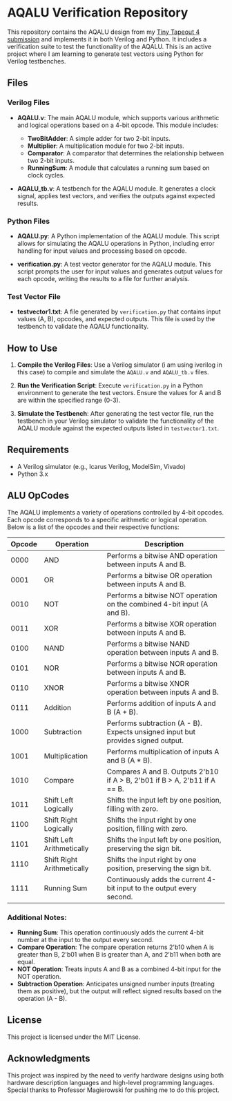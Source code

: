 # AQALU Verification Repository

This repository contains the AQALU design from my [Tiny Tapeout 4 submission](https://github.com/quardinlyttle/tt04-AQALU) and implements it in both Verilog and Python. It includes a verification suite to test the functionality of the AQALU. This is an active project where I am learning to generate test vectors using Python for Verilog testbenches.

## Files

### Verilog Files

- **AQALU.v**: The main AQALU module, which supports various arithmetic and logical operations based on a 4-bit opcode. This module includes:
  - **TwoBitAdder**: A simple adder for two 2-bit inputs.
  - **Multiplier**: A multiplication module for two 2-bit inputs.
  - **Comparator**: A comparator that determines the relationship between two 2-bit inputs.
  - **RunningSum**: A module that calculates a running sum based on clock cycles.

- **AQALU_tb.v**: A testbench for the AQALU module. It generates a clock signal, applies test vectors, and verifies the outputs against expected results.

### Python Files

- **AQALU.py**: A Python implementation of the AQALU module. This script allows for simulating the AQALU operations in Python, including error handling for input values and processing based on opcode.

- **verification.py**: A test vector generator for the AQALU module. This script prompts the user for input values and generates output values for each opcode, writing the results to a file for further analysis.

### Test Vector File

- **testvector1.txt**: A file generated by `verification.py` that contains input values (A, B), opcodes, and expected outputs. This file is used by the testbench to validate the AQALU functionality.

## How to Use

1. **Compile the Verilog Files**: Use a Verilog simulator (i am using iverilog in this case) to compile and simulate the `AQALU.v` and `AQALU_tb.v` files.

2. **Run the Verification Script**: Execute `verification.py` in a Python environment to generate the test vectors. Ensure the values for A and B are within the specified range (0-3).

3. **Simulate the Testbench**: After generating the test vector file, run the testbench in your Verilog simulator to validate the functionality of the AQALU module against the expected outputs listed in `testvector1.txt`.

## Requirements

- A Verilog simulator (e.g., Icarus Verilog, ModelSim, Vivado)
- Python 3.x

## ALU OpCodes

The AQALU implements a variety of operations controlled by 4-bit opcodes. Each opcode corresponds to a specific arithmetic or logical operation. Below is a list of the opcodes and their respective functions:

| Opcode | Operation                         | Description                                                   |
|--------|-----------------------------------|---------------------------------------------------------------|
| 0000   | AND                               | Performs a bitwise AND operation between inputs A and B.     |
| 0001   | OR                                | Performs a bitwise OR operation between inputs A and B.      |
| 0010   | NOT                               | Performs a bitwise NOT operation on the combined 4-bit input (A and B). |
| 0011   | XOR                               | Performs a bitwise XOR operation between inputs A and B.     |
| 0100   | NAND                              | Performs a bitwise NAND operation between inputs A and B.    |
| 0101   | NOR                               | Performs a bitwise NOR operation between inputs A and B.     |
| 0110   | XNOR                              | Performs a bitwise XNOR operation between inputs A and B.    |
| 0111   | Addition                          | Performs addition of inputs A and B (A + B).                 |
| 1000   | Subtraction                       | Performs subtraction (A - B). Expects unsigned input but provides signed output. |
| 1001   | Multiplication                    | Performs multiplication of inputs A and B (A * B).           |
| 1010   | Compare                           | Compares A and B. Outputs 2'b10 if A > B, 2'b01 if B > A, 2'b11 if A == B. |
| 1011   | Shift Left Logically             | Shifts the input left by one position, filling with zero.    |
| 1100   | Shift Right Logically            | Shifts the input right by one position, filling with zero.   |
| 1101   | Shift Left Arithmetically        | Shifts the input left by one position, preserving the sign bit. |
| 1110   | Shift Right Arithmetically       | Shifts the input right by one position, preserving the sign bit. |
| 1111   | Running Sum                       | Continuously adds the current 4-bit input to the output every second. |

### Additional Notes:
- **Running Sum**: This operation continuously adds the current 4-bit number at the input to the output every second.
- **Compare Operation**: The compare operation returns 2'b10 when A is greater than B, 2'b01 when B is greater than A, and 2'b11 when both are equal.
- **NOT Operation**: Treats inputs A and B as a combined 4-bit input for the NOT operation.
- **Subtraction Operation**: Anticipates unsigned number inputs (treating them as positive), but the output will reflect signed results based on the operation (A - B).


## License

This project is licensed under the MIT License.

## Acknowledgments

This project was inspired by the need to verify hardware designs using both hardware description languages and high-level programming languages.
Special thanks to Professor Magierowski for pushing me to do this project.
